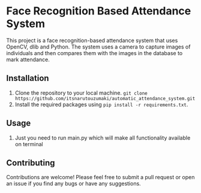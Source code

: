 # Face Recognition Based Attendance System

This project is a face recognition-based attendance system that uses OpenCV, dlib and Python. The system uses a camera to capture images of individuals and then compares them with the images in the database to mark attendance.

## Installation

1. Clone the repository to your local machine. `git clone https://github.com/itsnarutouzumaki/automatic_attendance_system.git`
2. Install the required packages using `pip install -r requirements.txt`.

## Usage

1. Just you need to run main.py which will make all functionality available on terminal

## Contributing

Contributions are welcome! Please feel free to submit a pull request or open an issue if you find any bugs or have any suggestions.
